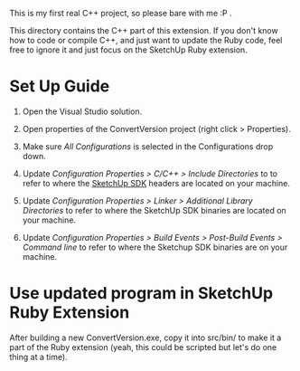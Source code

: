 This is my first real C++ project, so please bare with me :P .

This directory contains the C++ part of this extension. If you don't know how to
code or compile C++, and just want to update the Ruby code, feel free to ignore
it and just focus on the SketchUp Ruby extension.

# Set Up Guide

1. Open the Visual Studio solution.

2. Open properties of the ConvertVersion project (right click > Properties).

3. Make sure _All Configurations_ is selected in the Configurations drop down.

4. Update _Configuration Properties > C/C++ > Include Directories_ to to refer
to where the
[SketchUp SDK](https://extensions.sketchup.com/en/developer_center/sketchup_sdk)
headers are located on your machine.

5. Update _Configuration Properties > Linker > Additional Library
Directories_ to refer to where the SketchUp SDK binaries are located on your
machine.

6. Update _Configuration Properties > Build Events > Post-Build Events > Command
line_ to refer to where the Sketchup SDK binaries are on your machine.

# Use updated program in SketchUp Ruby Extension

After building a new ConvertVersion.exe, copy it into src/bin/ to make it a part
of the Ruby extension (yeah, this could be scripted but let's do one thing at a
time).
